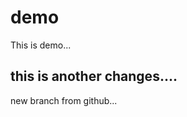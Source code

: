 # demo
<p>This is demo...</p>
<h2>this is another changes....</h2>
<div>
<p>new branch from github...</p>
